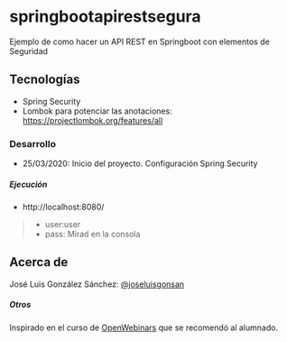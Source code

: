 # springbootapirestsegura
Ejemplo de como hacer un API REST en Springboot con elementos de Seguridad

## Tecnologías
* Spring Security
* Lombok para potenciar las anotaciones: https://projectlombok.org/features/all



### Desarrollo
* 25/03/2020: Inicio del proyecto. Configuración Spring Security


##### Ejecución
* http://localhost:8080/
> * user:user
> * pass: Mirad en la consola

## Acerca de
José Luis González Sánchez: [@joseluisgonsan](https://twitter.com/joseluisgonsan)

##### Otros
Inspirado en el curso de [OpenWebinars](https://openwebinars.net/cursos/seguridad-api-rest-spring-boot/) que se recomendó al alumnado.

